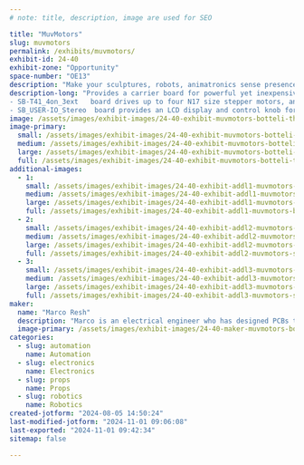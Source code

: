 ```yaml
---
# note: title, description, image are used for SEO

title: "MuvMotors"
slug: muvmotors
permalink: /exhibits/muvmotors/
exhibit-id: 24-40
exhibit-zone: "Opportunity"
space-number: "OE13"
description: "Make your sculptures, robots, animatronics sense presence of an audience then use audio and motion. "
description-long: "Provides a carrier board for powerful yet inexpensive modules which can provide audience sensing with addition of a PIR Motion Sensor, drive stepper motors, with an LCD and a control knob for user input/output.
- SB-T41_4on_3ext   board drives up to four N17 size stepper motors, and sends signals to up to two external drivers for large stepper motors. 
- SB_USER-IO_Stereo  board provides an LCD display and control knob for user IO and a small amplifier for audio tracks. Accessory LCD Front Panel and perfboard expansion boards also available."
image: /assets/images/exhibit-images/24-40-exhibit-muvmotors-botteli-the-bottle-man-rdcd-rotd-large.jpg
image-primary: 
  small: /assets/images/exhibit-images/24-40-exhibit-muvmotors-botteli-the-bottle-man-rdcd-rotd-small.jpg
  medium: /assets/images/exhibit-images/24-40-exhibit-muvmotors-botteli-the-bottle-man-rdcd-rotd-medium.jpg
  large: /assets/images/exhibit-images/24-40-exhibit-muvmotors-botteli-the-bottle-man-rdcd-rotd-large.jpg
  full: /assets/images/exhibit-images/24-40-exhibit-muvmotors-botteli-the-bottle-man-rdcd-rotd-full.jpg
additional-images: 
  - 1:
    small: /assets/images/exhibit-images/24-40-exhibit-addl1-muvmotors-botteli-sb-lcd-small.jpg
    medium: /assets/images/exhibit-images/24-40-exhibit-addl1-muvmotors-botteli-sb-lcd-medium.jpg
    large: /assets/images/exhibit-images/24-40-exhibit-addl1-muvmotors-botteli-sb-lcd-large.jpg
    full: /assets/images/exhibit-images/24-40-exhibit-addl1-muvmotors-botteli-sb-lcd-full.jpg
  - 2:
    small: /assets/images/exhibit-images/24-40-exhibit-addl2-muvmotors-sb-t41-4on-2ext-small.jpg
    medium: /assets/images/exhibit-images/24-40-exhibit-addl2-muvmotors-sb-t41-4on-2ext-medium.jpg
    large: /assets/images/exhibit-images/24-40-exhibit-addl2-muvmotors-sb-t41-4on-2ext-large.jpg
    full: /assets/images/exhibit-images/24-40-exhibit-addl2-muvmotors-sb-t41-4on-2ext-full.jpg
  - 3:
    small: /assets/images/exhibit-images/24-40-exhibit-addl3-muvmotors-sb-t41-7ext-rdcd-small.jpg
    medium: /assets/images/exhibit-images/24-40-exhibit-addl3-muvmotors-sb-t41-7ext-rdcd-medium.jpg
    large: /assets/images/exhibit-images/24-40-exhibit-addl3-muvmotors-sb-t41-7ext-rdcd-large.jpg
    full: /assets/images/exhibit-images/24-40-exhibit-addl3-muvmotors-sb-t41-7ext-rdcd-full.jpg
maker: 
  name: "Marco Resh"
  description: "Marco is an electrical engineer who has designed PCBs to bring motion control to the hobbyist."
  image-primary: /assets/images/exhibit-images/24-40-maker-muvmotors-botteli-marco-stepper-boss-board-crpd-rdcd18-medium.jpg
categories: 
  - slug: automation
    name: Automation
  - slug: electronics
    name: Electronics
  - slug: props
    name: Props
  - slug: robotics
    name: Robotics
created-jotform: "2024-08-05 14:50:24"
last-modified-jotform: "2024-11-01 09:06:08"
last-exported: "2024-11-01 09:42:34"
sitemap: false

---
```

